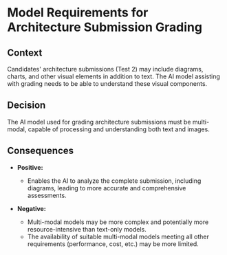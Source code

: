 # Model Requirements for Architecture Submission Grading

## Context

Candidates' architecture submissions (Test 2) may include diagrams, charts, and other visual elements in addition to text. The AI model assisting with grading needs to be able to understand these visual components.

## Decision

The AI model used for grading architecture submissions must be multi-modal, capable of processing and understanding both text and images.

## Consequences

- **Positive:**
    - Enables the AI to analyze the complete submission, including diagrams, leading to more accurate and comprehensive assessments.

- **Negative:**
    - Multi-modal models may be more complex and potentially more resource-intensive than text-only models.
    - The availability of suitable multi-modal models meeting all other requirements (performance, cost, etc.) may be more limited.